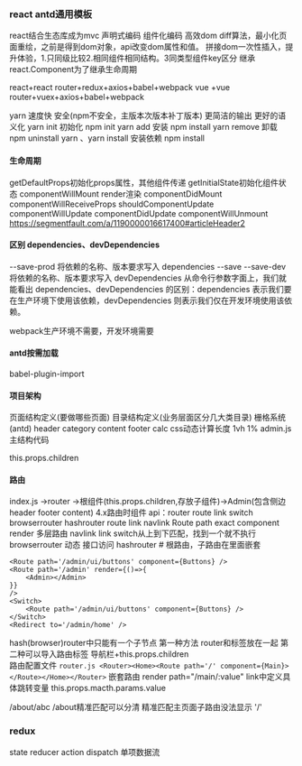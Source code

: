 ### react antd通用模板
react结合生态库成为mvc
声明式编码 组件化编码
高效dom diff算法，最小化页面重绘，之前是得到dom对象，api改变dom属性和值。
拼接dom一次性插入，提升体验，1.只同级比较2.相同组件相同结构。3同类型组件key区分
继承react.Component为了继承生命周期


react+react router+redux+axios+babel+webpack
vue +vue router+vuex+axios+babel+webpack

yarn 速度快 安全(npm不安全，主版本次版本补丁版本) 更简洁的输出 更好的语义化
yarn init 初始化 npm init
yarn add 安装 npm install
yarn remove 卸载 npm uninstall
yarn 、yarn install 安装依赖 npm install


#### 生命周期
getDefaultProps初始化props属性，其他组件传递
getInitialState初始化组件状态
componentWillMount
render渲染
componentDidMount
componentWillReceiveProps
shouldComponentUpdate
componentWillUpdate
componentDidUpdate
componentWillUnmount
https://segmentfault.com/a/1190000016617400#articleHeader2



#### 区别 dependencies、devDependencies
--save-prod 将依赖的名称、版本要求写入 dependencies --save
--save-dev 将依赖的名称、版本要求写入 devDependencies
从命令行参数字面上，我们就能看出 dependencies、devDependencies 的区别：dependencies 表示我们要在生产环境下使用该依赖，devDependencies 则表示我们仅在开发环境使用该依赖。

webpack生产环境不需要，开发环境需要

#### antd按需加载
babel-plugin-import

#### 项目架构
页面结构定义(要做哪些页面)
目录结构定义(业务层面区分几大类目录)
栅格系统(antd)
 header category content footer
calc css动态计算长度 1vh 1%
 admin.js主结构代码

this.props.children

#### 路由
index.js ->router ->根组件(this.props.children,存放子组件)->Admin(包含侧边header footer content)
4.x路由时组件
api：router route link switch
browserrouter hashrouter route link navlink 
Route path exact component render 多层路由
navlink link
switch从上到下匹配，找到一个就不执行
browserrouter 动态 接口访问
hashrouter # 根路由，子路由在里面嵌套
```
<Route path='/admin/ui/buttons' component={Buttons} />
<Route path='/admin' render={()=>{
    <Admin></Admin>
}}
/>
<Switch>
    <Route path='/admin/ui/buttons' component={Buttons} />
</Switch>
<Redirect to='/admin/home' />
```
hash(browser)router中只能有一个子节点
第一种方法 router和标签放在一起
第二种可以导入路由标签 导航栏+this.props.children  
路由配置文件
`router.js <Router><Home><Route path='/' component={Main}></Route></Home></Router>`
嵌套路由 render
path="/main/:value" link中定义具体跳转变量 this.props.macth.params.value

/about/abc /about精准匹配可以分清 精准匹配主页面子路由没法显示 '/'


### redux
state reducer action dispatch 单项数据流